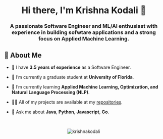 <h1 align="center">Hi there, I'm Krishna Kodali 👋</h1>

<h3 align="center"> A passionate Software Engineer and ML/AI enthusiast with experience in building sofwtare applications and a strong focus on Applied Machine Learning.</h3>

## 🚀 About Me

- 💼 I have **3.5 years of experience** as a Software Engineer.

- 🔭 I’m currently a graduate student at **University of Florida**.

- 🌱 I’m currently learning **Applied Machine Learning, Optimization, and Natural Language Processing (NLP)**.

- 👨‍💻 All of my projects are available at my [repositories](https://github.com/ns-krishnakodali?tab=repositories).

- 💬 Ask me about **Java**, **Python**, **Javascript**, **Go**.

<br/>
<p align="center"> <img src="https://komarev.com/ghpvc/?username=ns-krishnakodai" alt="krishnakodali" /> </p>
